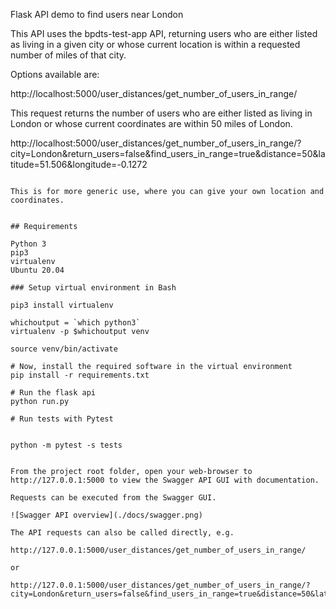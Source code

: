 Flask API demo to find users near London

This API uses the bpdts-test-app API, returning users who are either listed as living in a given city or whose current location is within a requested number of miles of that city.

Options available are:


http://localhost:5000/user_distances/get_number_of_users_in_range/

This request returns the number of users who are either listed as living in London or whose current coordinates are within 50 miles of London.

http://localhost:5000/user_distances/get_number_of_users_in_range/?city=London&return_users=false&find_users_in_range=true&distance=50&latitude=51.506&longitude=-0.1272
```

This is for more generic use, where you can give your own location and coordinates.


## Requirements

Python 3
pip3
virtualenv
Ubuntu 20.04

### Setup virtual environment in Bash

pip3 install virtualenv

whichoutput = `which python3`
virtualenv -p $whichoutput venv

source venv/bin/activate

# Now, install the required software in the virtual environment
pip install -r requirements.txt

# Run the flask api
python run.py

# Run tests with Pytest


python -m pytest -s tests


From the project root folder, open your web-browser to http://127.0.0.1:5000 to view the Swagger API GUI with documentation. 

Requests can be executed from the Swagger GUI.

![Swagger API overview](./docs/swagger.png)

The API requests can also be called directly, e.g.

http://127.0.0.1:5000/user_distances/get_number_of_users_in_range/

or

http://127.0.0.1:5000/user_distances/get_number_of_users_in_range/?city=London&return_users=false&find_users_in_range=true&distance=50&latitude=51.506&longitude=-0.1272